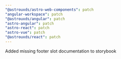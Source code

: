 ```yaml
---
"@astrouxds/astro-web-components": patch
"angular-workspace": patch
"@astrouxds/angular": patch
"astro-angular": patch
"astro-react": patch
"astro-vue": patch
"@astrouxds/react": patch
---
```


Added missing footer slot documentation to storybook
